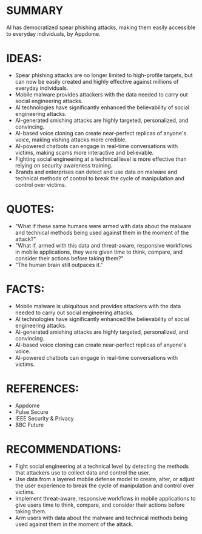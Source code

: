 # SUMMARY
AI has democratized spear phishing attacks, making them easily accessible to everyday individuals, by Appdome.

# IDEAS:
* Spear phishing attacks are no longer limited to high-profile targets, but can now be easily created and highly effective against millions of everyday individuals.
* Mobile malware provides attackers with the data needed to carry out social engineering attacks.
* AI technologies have significantly enhanced the believability of social engineering attacks.
* AI-generated smishing attacks are highly targeted, personalized, and convincing.
* AI-based voice cloning can create near-perfect replicas of anyone's voice, making vishing attacks more credible.
* AI-powered chatbots can engage in real-time conversations with victims, making scams more interactive and believable.
* Fighting social engineering at a technical level is more effective than relying on security awareness training.
* Brands and enterprises can detect and use data on malware and technical methods of control to break the cycle of manipulation and control over victims.

# QUOTES:
* "What if these same humans were armed with data about the malware and technical methods being used against them in the moment of the attack?"
* "What if, armed with this data and threat-aware, responsive workflows in mobile applications, they were given time to think, compare, and consider their actions before taking them?"
* "The human brain still outpaces it."

# FACTS:
* Mobile malware is ubiquitous and provides attackers with the data needed to carry out social engineering attacks.
* AI technologies have significantly enhanced the believability of social engineering attacks.
* AI-generated smishing attacks are highly targeted, personalized, and convincing.
* AI-based voice cloning can create near-perfect replicas of anyone's voice.
* AI-powered chatbots can engage in real-time conversations with victims.

# REFERENCES:
* Appdome
* Pulse Secure
* IEEE Security & Privacy
* BBC Future

# RECOMMENDATIONS:
* Fight social engineering at a technical level by detecting the methods that attackers use to collect data and control the user.
* Use data from a layered mobile defense model to create, alter, or adjust the user experience to break the cycle of manipulation and control over victims.
* Implement threat-aware, responsive workflows in mobile applications to give users time to think, compare, and consider their actions before taking them.
* Arm users with data about the malware and technical methods being used against them in the moment of the attack.

